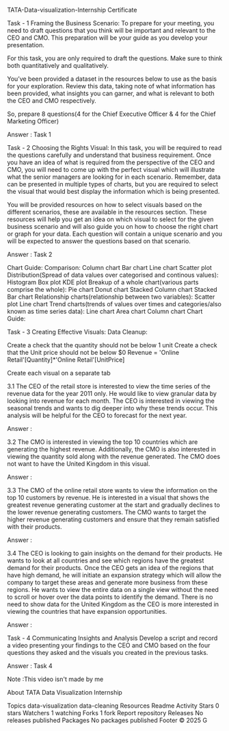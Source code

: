 TATA-Data-visualization-Internship
Certificate

Task - 1
Framing the Business Scenario:
To prepare for your meeting, you need to draft questions that you think will be important and relevant to the CEO and CMO. This preparation will be your guide as you develop your presentation.

For this task, you are only required to draft the questions. Make sure to think both quantitatively and qualitatively.

You’ve been provided a dataset in the resources below to use as the basis for your exploration. Review this data, taking note of what information has been provided, what insights you can garner, and what is relevant to both the CEO and CMO respectively.

So, prepare 8 questions(4 for the Chief Executive Officer & 4 for the Chief Marketing Officer)

Answer : Task 1

Task - 2
Choosing the Rights Visual:
In this task, you will be required to read the questions carefully and understand that business requirement. Once you have an idea of what is required from the perspective of the CEO and CMO, you will need to come up with the perfect visual which will illustrate what the senior managers are looking for in each scenario. Remember, data can be presented in multiple types of charts, but you are required to select the visual that would best display the information which is being presented.

You will be provided resources on how to select visuals based on the different scenarios, these are available in the resources section. These resources will help you get an idea on which visual to select for the given business scenario and will also guide you on how to choose the right chart or graph for your data. Each question will contain a unique scenario and you will be expected to answer the questions based on that scenario.

Answer : Task 2

Chart Guide:
Comparison:
Column chart
Bar chart
Line chart
Scatter plot
Distribution(Spread of data values over categorised and continous values):
Histogram
Box plot
KDE plot
Breakup of a whole chart(various parts comprise the whole):
Pie chart
Donut chart
Stacked Column chart
Stacked Bar chart
Relationship charts(relationship between two variables):
Scatter plot
Line chart
Trend charts(trends of values over times and categories/also known as time series data):
Line chart
Area chart
Column chart
Chart Guide:


Task - 3
Creating Effective Visuals:
Data Cleanup:

Create a check that the quantity should not be below 1 unit
Create a check that the Unit price should not be below $0
Revenue = 'Online Retail'[Quantity]*'Online Retail'[UnitPrice]

Create each visual on a separate tab

3.1
The CEO of the retail store is interested to view the time series of the revenue data for the year 2011 only. He would like to view granular data by looking into revenue for each month. The CEO is interested in viewing the seasonal trends and wants to dig deeper into why these trends occur. This analysis will be helpful for the CEO to forecast for the next year.

Answer : 

3.2
The CMO is interested in viewing the top 10 countries which are generating the highest revenue. Additionally, the CMO is also interested in viewing the quantity sold along with the revenue generated. The CMO does not want to have the United Kingdom in this visual.

Answer : 

3.3
The CMO of the online retail store wants to view the information on the top 10 customers by revenue. He is interested in a visual that shows the greatest revenue generating customer at the start and gradually declines to the lower revenue generating customers. The CMO wants to target the higher revenue generating customers and ensure that they remain satisfied with their products.

Answer : 

3.4
The CEO is looking to gain insights on the demand for their products. He wants to look at all countries and see which regions have the greatest demand for their products. Once the CEO gets an idea of the regions that have high demand, he will initiate an expansion strategy which will allow the company to target these areas and generate more business from these regions. He wants to view the entire data on a single view without the need to scroll or hover over the data points to identify the demand. There is no need to show data for the United Kingdom as the CEO is more interested in viewing the countries that have expansion opportunities.

Answer : 

Task - 4
Communicating Insights and Analysis
Develop a script and record a video presenting your findings to the CEO and CMO based on the four questions they asked and the visuals you created in the previous tasks.

Answer : Task 4

Note :This video isn't made by me

About
TATA Data Visualization Internship

Topics
data-visualization data-cleaning
Resources
 Readme
 Activity
Stars
 0 stars
Watchers
 1 watching
Forks
 1 fork
Report repository
Releases
No releases published
Packages
No packages published
Footer
© 2025 G
